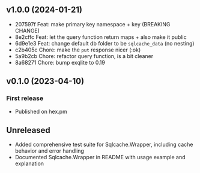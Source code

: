 ## v1.0.0 (2024-01-21)

- 207597f Feat: make primary key namespace + key (BREAKING CHANGE)
- 8e2cffc Feat: let the query function return maps + also make it public
- 6d9e1e3 Feat: change default db folder to be `sqlcache_data` (no nesting)
- c2b405c Chore: make the `put` response nicer (:ok)
- 5a9b2cb Chore: refactor query function, is a bit cleaner
- 8a68271 Chore: bump exqlite to 0.19


## v0.1.0 (2023-04-10)

### First release

- Published on hex.pm

## Unreleased

- Added comprehensive test suite for Sqlcache.Wrapper, including cache behavior and error handling
- Documented Sqlcache.Wrapper in README with usage example and explanation
